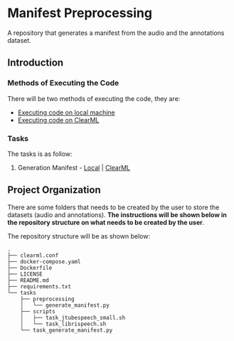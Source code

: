 # Manifest Preprocessing
A repository that generates a manifest from the audio and the annotations dataset.   
  
## Introduction

### Methods of Executing the Code
There will be two methods of executing the code, they are:  
- [Executing code on local machine](#executing-code-on-local-machine)  
- [Executing code on ClearML](#executing-code-on-clearml)    

### Tasks
The tasks is as follow:  
1. Generation Manifest - [Local](#generate-manifest-on-local-machine) | [ClearML](#generate-manifest-on-clearml)   
  
## Project Organization 
There are some folders that needs to be created by the user to store the datasets (audio and annotations). **The instructions will be shown below in the repository structure on what needs to be created by the user**.  

The repository structure will be as shown below:  
```script
.
├── clearml.conf
├── docker-compose.yaml
├── Dockerfile
├── LICENSE
├── README.md
├── requirements.txt
└── tasks
    ├── preprocessing
    │   └── generate_manifest.py
    ├── scripts
    │   ├── task_jtubespeech_small.sh
    │   └── task_librispeech.sh
    └── task_generate_manifest.py

```
